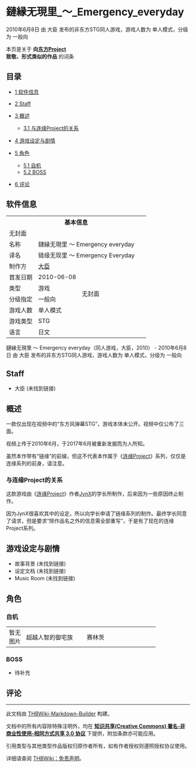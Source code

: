 # 鏈縁无現里_～_Emergency_everyday

<!-- source html: G:\repos\THBWiki-Markdown-Builder\THBWikiMarkdown\Temp\main\6\67\ns0%3A%E9%8F%88%E7%B8%81%E6%97%A0%E7%8F%BE%E9%87%8C_%EF%BD%9E_Emergency_everyday.html -->

2010年6月8日 由 大臣  发布的非东方STG同人游戏，游戏人数为 单人模式，分级为 一般向

本页是关于 **向[东方Project](./东方Project.md)  
致敬、形式类似的作品** 的词条
## 目录

- [1 软件信息](#软件信息)
- [2 Staff](#Staff)
- [3 概述](#概述)

  - [3.1 与连缘Project的关系](#与连缘Project的关系)



- [4 游戏设定与剧情](#游戏设定与剧情)
- [5 角色](#角色)

  - [5.1 自机](#自机)
  - [5.2 BOSS](#BOSS)



- [6 评论](#评论)




## 软件信息
<table><tbody><tr><th colspan="3">基本信息</th></tr><tr><td class="cover-artwork-mobile" colspan="2">无封面</td>
</tr><tr><td class="label">名称</td><td colspan="2"> 鏈縁无現里 ～ Emergency everyday </td></tr><tr><td class="label">译名</td><td colspan="2"> 链缘无现里 ～ Emergency Everyday </td></tr><tr><td class="label">制作方</td><td><a href="/index.php?title=%E5%A4%A7%E8%87%A3&amp;action=edit&amp;redlink=1" class="new" title="大臣（页面不存在）">大臣</a></td><td class="cover-artwork" rowspan="6" style="min-width:168px;">无封面</td>
</tr><tr><td class="label">首发日期</td><td>2010-06-08</td></tr><tr><td class="label">类型</td><td>游戏</td></tr><tr><td class="label">分级指定</td><td>一般向</td></tr><tr><td class="label">游戏人数</td><td>单人模式</td></tr><tr><td class="label">游戏类型</td><td>STG</td></tr><tr><td class="label">语言</td><td>日文</td></tr></tbody></table>

鏈縁无現里 ～ Emergency everyday（同人游戏，大臣，2010） - 2010年6月8日 由 大臣  发布的非东方STG同人游戏，游戏人数为 单人模式，分级为 一般向
## Staff
- 大臣 (未找到链接)

## 概述
  
一款仅出现在视频中的“东方风弹幕STG”，游戏本体未公开。视频中仅公布了三面。
  
  
视频上传于2010年6月，于2017年6月被重新发掘而为人所知。
  
  
虽然本作带有“链缘”的前缀，但这不代表本作属于《[连缘Project](./连缘Project.md)》系列，仅仅是连缘系列的前身，请注意。
  

### 与连缘Project的关系
  
这款游戏由《[连缘Project](./连缘Project.md)》作者[JynX](./JynX.md)的学长所制作，后来因为一些原因终止制作。
  
  
因为JynX很喜欢其中的设定，所以向学长申请了链缘系列的制作。最终学长同意了请求，但是要求“除作品名之外的信息需全部重写”，于是有了现在的连缘Project系列。
  

## 游戏设定与剧情
- 故事背景 (未找到链接)
- 设定文档 (未找到链接)
- Music Room (未找到链接)

## 角色
### 自机

<table><tbody><tr><td align="center">暂无<br>图片</td> <td style="width:150px;padding:3px 9px 3px 7px;">超越人智的御宅族</td><td style="width:180px;padding:3px 9px 3px 7px;"> 赛林茨</td></tr></tbody></table>


### BOSS
- 待补充

## 评论




---

此文档由 [THBWiki-Markdown-Builder](https://github.com/Delsin-Yu/THBWiki-Markdown-Builder) 构建。

文档中的所有内容除特殊注明外，均在 [**知识共享(Creative Commons) 署名-非商业性使用-相同方式共享 3.0 协议**](https://creativecommons.org/licenses/by-sa/3.0/deed.zh-hans) 下提供，附加条款亦可能应用。

引用类型与其他类型作品版权归原作者所有，如有作者授权则遵照授权协议使用。

详细请查阅 [THBWiki：免责声明](https://thbwiki.cc/THBWiki:%E5%85%8D%E8%B4%A3%E5%A3%B0%E6%98%8E)。

